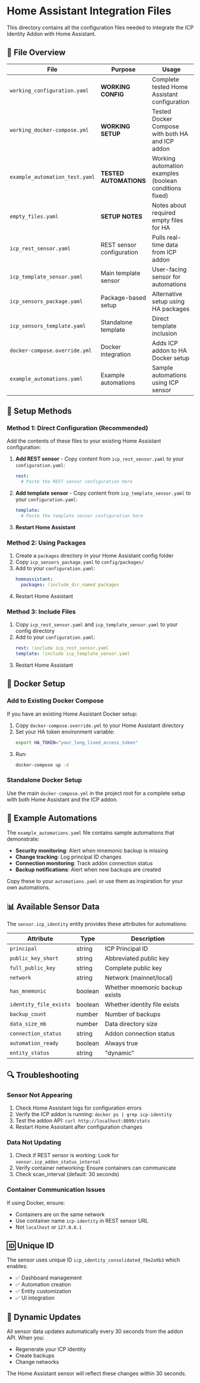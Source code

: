 # Home Assistant Integration Files

This directory contains all the configuration files needed to integrate the ICP Identity Addon with Home Assistant.

## 📁 File Overview

| File | Purpose | Usage |
|------|---------|-------|
| `working_configuration.yaml` | **WORKING CONFIG** | Complete tested Home Assistant configuration |
| `working_docker-compose.yml` | **WORKING SETUP** | Tested Docker Compose with both HA and ICP addon |
| `example_automation_test.yaml` | **TESTED AUTOMATIONS** | Working automation examples (boolean conditions fixed) |
| `empty_files.yaml` | **SETUP NOTES** | Notes about required empty files for HA |
| `icp_rest_sensor.yaml` | REST sensor configuration | Pulls real-time data from ICP addon |
| `icp_template_sensor.yaml` | Main template sensor | User-facing sensor for automations |
| `icp_sensors_package.yaml` | Package-based setup | Alternative setup using HA packages |
| `icp_sensors_template.yaml` | Standalone template | Direct template inclusion |
| `docker-compose.override.yml` | Docker integration | Adds ICP addon to HA Docker setup |
| `example_automations.yaml` | Example automations | Sample automations using ICP sensor |

## 🔧 Setup Methods

### Method 1: Direct Configuration (Recommended)

Add the contents of these files to your existing Home Assistant configuration:

1. **Add REST sensor** - Copy content from `icp_rest_sensor.yaml` to your `configuration.yaml`:
   ```yaml
   rest:
     # Paste the REST sensor configuration here
   ```

2. **Add template sensor** - Copy content from `icp_template_sensor.yaml` to your `configuration.yaml`:
   ```yaml
   template:
     # Paste the template sensor configuration here
   ```

3. **Restart Home Assistant**

### Method 2: Using Packages

1. Create a `packages` directory in your Home Assistant config folder
2. Copy `icp_sensors_package.yaml` to `config/packages/`
3. Add to your `configuration.yaml`:
   ```yaml
   homeassistant:
     packages: !include_dir_named packages
   ```
4. Restart Home Assistant

### Method 3: Include Files

1. Copy `icp_rest_sensor.yaml` and `icp_template_sensor.yaml` to your config directory
2. Add to your `configuration.yaml`:
   ```yaml
   rest: !include icp_rest_sensor.yaml
   template: !include icp_template_sensor.yaml
   ```
3. Restart Home Assistant

## 🐳 Docker Setup

### Add to Existing Docker Compose

If you have an existing Home Assistant Docker setup:

1. Copy `docker-compose.override.yml` to your Home Assistant directory
2. Set your HA token environment variable:
   ```bash
   export HA_TOKEN="your_long_lived_access_token"
   ```
3. Run:
   ```bash
   docker-compose up -d
   ```

### Standalone Docker Setup

Use the main `docker-compose.yml` in the project root for a complete setup with both Home Assistant and the ICP addon.

## 🤖 Example Automations

The `example_automations.yaml` file contains sample automations that demonstrate:

- **Security monitoring**: Alert when mnemonic backup is missing
- **Change tracking**: Log principal ID changes
- **Connection monitoring**: Track addon connection status
- **Backup notifications**: Alert when new backups are created

Copy these to your `automations.yaml` or use them as inspiration for your own automations.

## 📊 Available Sensor Data

The `sensor.icp_identity` entity provides these attributes for automations:

| Attribute              | Type        | Description                    |
|------------------------|-------------|--------------------------------|
| `principal`            | string      | ICP Principal ID               |
| `public_key_short`     | string      | Abbreviated public key         |
| `full_public_key`      | string      | Complete public key            |
| `network`              | string      | Network (mainnet/local)        |
| `has_mnemonic`         | boolean     | Whether mnemonic backup exists |
| `identity_file_exists` | boolean     | Whether identity file exists   |
| `backup_count`         | number      | Number of backups              |
| `data_size_mb`         | number      | Data directory size            |
| `connection_status`    | string      | Addon connection status        |
| `automation_ready`     | boolean     | Always true                    |
| `entity_status`        | string      | "dynamic"                      |

## 🔍 Troubleshooting

### Sensor Not Appearing

1. Check Home Assistant logs for configuration errors
2. Verify the ICP addon is running: `docker ps | grep icp-identity`
3. Test the addon API: `curl http://localhost:8099/stats`
4. Restart Home Assistant after configuration changes

### Data Not Updating

1. Check if REST sensor is working: Look for `sensor.icp_addon_status_internal`
2. Verify container networking: Ensure containers can communicate
3. Check scan_interval (default: 30 seconds)

### Container Communication Issues

If using Docker, ensure:
- Containers are on the same network
- Use container name `icp-identity` in REST sensor URL
- Not `localhost` or `127.0.0.1`

## 🆔 Unique ID

The sensor uses unique ID `icp_identity_consolidated_f8e2a9b3` which enables:
- ✅ Dashboard management
- ✅ Automation creation
- ✅ Entity customization
- ✅ UI integration

## 🔄 Dynamic Updates

All sensor data updates automatically every 30 seconds from the addon API. When you:
- Regenerate your ICP identity
- Create backups
- Change networks

The Home Assistant sensor will reflect these changes within 30 seconds.